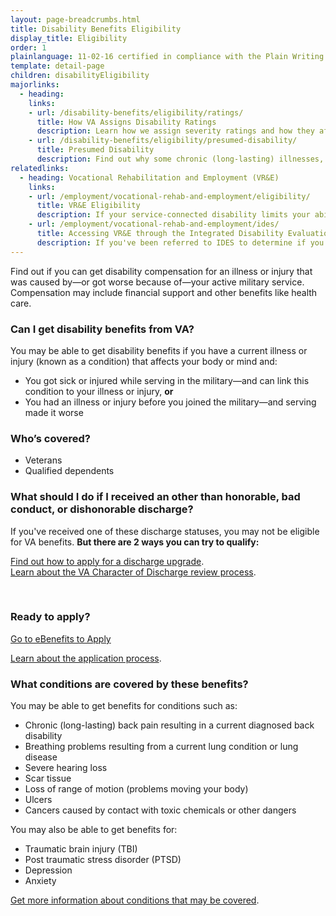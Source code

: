 ```yaml
---
layout: page-breadcrumbs.html
title: Disability Benefits Eligibility
display_title: Eligibility
order: 1
plainlanguage: 11-02-16 certified in compliance with the Plain Writing Act
template: detail-page
children: disabilityEligibility
majorlinks:
  - heading:
    links:
    - url: /disability-benefits/eligibility/ratings/
      title: How VA Assigns Disability Ratings
      description: Learn how we assign severity ratings and how they affect your disability payments.
    - url: /disability-benefits/eligibility/presumed-disability/
      title: Presumed Disability
      description: Find out why some chronic (long-lasting) illnesses, or illnesses caused by contact with toxic chemicals or other hazardous materials, may qualify you for disability benefits.
relatedlinks:
  - heading: Vocational Rehabilitation and Employment (VR&E)
    links:
    - url: /employment/vocational-rehab-and-employment/eligibility/
      title: VR&E Eligibility
      description: If your service-connected disability limits your ability to work or prevents you from working, find out if you can get VR&E benefits and services—like help exploring employment options and getting more training if required. 
    - url: /employment/vocational-rehab-and-employment/ides/
      title: Accessing VR&E through the Integrated Disability Evaluation System (IDES)
      description: If you've been referred to IDES to determine if you're medically unfit for duty due to a service-connected disability, find out how to access VR&E services as quickly as possible.
---
```

<div itemscope itemtype="http://schema.org/FAQPage">
<div itemprop="description"  class="va-introtext">

Find out if you can get disability compensation for an illness or injury that was caused by—or got worse because of—your active military service. Compensation may include financial support and other benefits like health care.

</div>

<div class="feature" markdown="1">

<div itemscope itemtype="http://schema.org/Question">
<h3 itemprop="name">Can I get disability benefits from VA?</h3>
<div itemprop="acceptedAnswer" itemscope itemtype="http://schema.org/Answer">
<div itemprop="text">

You may be able to get disability benefits if you have a current illness or injury (known as a condition) that affects your body or mind and:

- You got sick or injured while serving in the military—and can link this condition to your illness or injury, **or**
- You had an illness or injury before you joined the military—and serving made it worse

</div>
</div>
</div>

<div itemscope itemtype="http://schema.org/Question">

<h3 itemprop="name">Who’s covered?</h3>
<div itemprop="acceptedAnswer" itemscope itemtype="http://schema.org/Answer">
<div itemprop="text">

- Veterans
- Qualified dependents

</div>
</div>
</div>

<div itemscope itemtype="http://schema.org/Question">
  
<h3 itemprop="name">What should I do if I received an other than honorable, bad conduct, or dishonorable discharge?</h3>
<div itemprop="acceptedAnswer" itemscope itemtype="http://schema.org/Answer">
<div itemprop="text">

If you've received one of these discharge statuses, you may not be eligible for VA benefits. **But there are 2 ways you can try to qualify:**

[Find out how to apply for a discharge upgrade](/discharge-upgrade-instructions/).<br/>
[Learn about the VA Character of Discharge review process](/discharge-upgrade-instructions/#other-options).

</div>
</div>
</div>
</div>

<div markdown="0"><br></div>

<div itemscope itemtype="http://schema.org/Question">

<h3 itemprop="name">Ready to apply?</h3>
<div itemprop="acceptedAnswer" itemscope itemtype="http://schema.org/Answer">
<div itemprop="text">

<a class="usa-button-primary va-button-primary" href="https://www.ebenefits.va.gov/ebenefits/about/feature?feature=disability-compensation">Go to eBenefits to Apply</a>

[Learn about the application process](/disability-benefits/apply/).

</div>
</div>
</div>

<div itemscope itemtype="http://schema.org/Question">

<h3 itemprop="name">What conditions are covered by these benefits?</h3>
<div itemprop="acceptedAnswer" itemscope itemtype="http://schema.org/Answer">
<div itemprop="text">

You may be able to get benefits for conditions such as:

- Chronic (long-lasting) back pain resulting in a current diagnosed back disability
- Breathing problems resulting from a current lung condition or lung disease
- Severe hearing loss
- Scar tissue
- Loss of range of motion (problems moving your body)
- Ulcers
- Cancers caused by contact with toxic chemicals or other dangers

You may also be able to get benefits for:
- Traumatic brain injury (TBI)
- Post traumatic stress disorder (PTSD)
- Depression
- Anxiety

[Get more information about conditions that may be covered](https://www.benefits.va.gov/compensation/dbq_ListBySymptom.asp).

</div>
</div>
</div>
<div markdown="0"><br></div>
</div>
